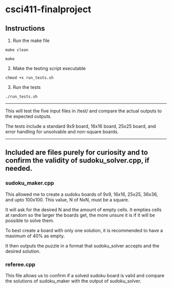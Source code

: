 # csci411-finalproject

## Instructions


1. Run the make file
   
<code>make clean</code>

<code>make</code>

2. Make the testing script executable

<code>chmod +x run_tests.sh</code>

3. Run the tests

<code>./run_tests.sh</code>

---

This will test the five input files in /test/ and compare the actual outputs to the expected outputs.

The tests include a standard 9x9 board, 16x16 board, 25x25 board, and error handling for unsolvable and non-square boards.

---

## Included are files purely for curiosity and to confirm the validity of sudoku_solver.cpp, if needed.

### sudoku_maker.cpp

This allowed me to create a sudoku boards of 9x9, 16x16, 25x25, 36x36, and upto 100x100. This value, N of NxN, must be a square.

It will ask for the desired N and the amount of empty cells. It empties cells at random so the larger the boards get, the more unsure it is if it will be possible to solve them.

To best create a board with only one solution, it is recommended to have a maximum of 40% as empty.

It then outputs the puzzle in a format that sudoku_solver accepts and the desired solution.

### referee.cpp

This file allows us to confirm if a solved sudoku board is valid and compare the solutions of sudoku_maker with the output of sudoku_solver.
